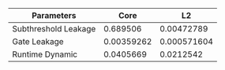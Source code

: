 | Parameters | Core | L2 |
| --- | --- | --- |
| Subthreshold Leakage | 0.689506 | 0.00472789 |
| Gate Leakage | 0.00359262 | 0.000571604 |
| Runtime Dynamic | 0.0405669 | 0.0212542 |
